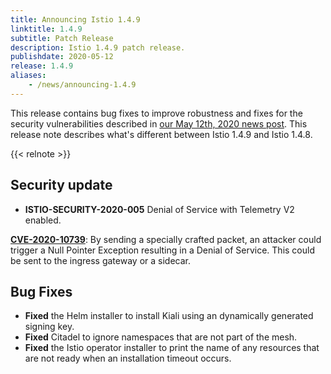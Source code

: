 ```yaml
---
title: Announcing Istio 1.4.9
linktitle: 1.4.9
subtitle: Patch Release
description: Istio 1.4.9 patch release.
publishdate: 2020-05-12
release: 1.4.9
aliases:
    - /news/announcing-1.4.9
---
```


This release contains bug fixes to improve robustness and fixes for the security vulnerabilities described in [our May 12th, 2020 news post](/news/security/istio-security-2020-005). This release note describes what's different between Istio 1.4.9 and Istio 1.4.8.

{{< relnote >}}

## Security update

- **ISTIO-SECURITY-2020-005** Denial of Service with Telemetry V2 enabled.

__[CVE-2020-10739](https://cve.mitre.org/cgi-bin/cvename.cgi?name=CVE-2020-10739)__: By sending a specially crafted packet, an attacker could trigger a Null Pointer Exception resulting in a Denial of Service. This could be sent to the ingress gateway or a sidecar.

## Bug Fixes

- **Fixed** the Helm installer to install Kiali using an dynamically generated signing key.
- **Fixed** Citadel to ignore namespaces that are not part of the mesh.
- **Fixed** the Istio operator installer to print the name of any resources that are not ready when an installation timeout occurs.

